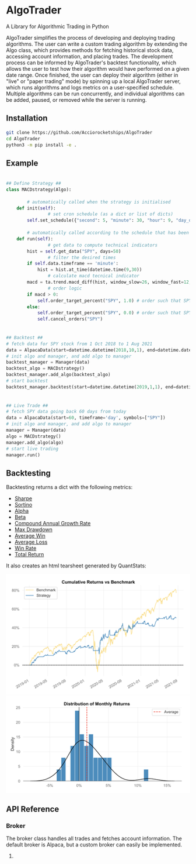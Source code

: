 # AlgoTrader
A Library for Algorithmic Trading in Python

AlgoTrader simplifies the process of developing and deploying trading algorithms. The user can write a custom trading algorithm by extending the Algo class, which provides methods for fetching historical stock data, accessing account information, and placing trades. The development process can be informed by AlgoTrader's backtest functionality, which allows the user to test how their algorithm would have performed on a given date range. Once finished, the user can deploy their algorithm (either in "live" or "paper trading" mode) by spinning up a local AlgoTrader server, which runs algorithms and logs metrics on a user-specified schedule. Multiple algorithms can be run concurrently, and individual algorithms can be added, paused, or removed while the server is running.

## Installation
``` bash
git clone https://github.com/Acciorocketships/AlgoTrader
cd AlgoTrader
python3 -m pip install -e .
```

## Example
```python

## Define Strategy ##
class MACDstrategy(Algo):

        # automatically called when the strategy is initialised
	def init(self):
                # set cron schedule (as a dict or list of dicts)
		self.set_schedule({"second": 5, "minute": 30, "hour": 9, "day_of_week": "mon-fri"})

        # automatically called according to the schedule that has been set
	def run(self):
                # get data to compute technical indicators
		hist = self.get_data("SPY", days=50)
                # filter the desired times
		if self.data.timeframe == 'minute':
			hist = hist.at_time(datetime.time(9,30))
                # calculate macd tecnical indicator
		macd = ta.trend.macd_diff(hist, window_slow=26, window_fast=12, window_sign=9)[-1]
                # order logic
		if macd > 0:
			self.order_target_percent("SPY", 1.0) # order such that SPY represents 100% of the portfolio value
		else:
			self.order_target_percent("SPY", 0.0) # order such that SPY represents 0% of the portfolio value
			self.cancel_orders("SPY")
      
      
## Backtest ##
# fetch data for SPY stock from 1 Oct 2018 to 1 Aug 2021
data = AlpacaData(start=datetime.datetime(2018,10,1), end=datetime.datetime(2021,8,1), timeframe='day', symbols=["SPY"])
# init algo and manager, and add algo to manager
backtest_manager = Manager(data)
backtest_algo = MACDstrategy()
backtest_manager.add_algo(backtest_algo)
# start backtest
backtest_manager.backtest(start=datetime.datetime(2019,1,1), end=datetime.datetime(2021,8,1))


## Live Trade ##
# fetch SPY data going back 60 days from today
data = AlpacaData(start=60, timeframe='day', symbols=["SPY"])
# init algo and manager, and add algo to manager
manager = Manager(data)
algo = MACDstrategy()
manager.add_algo(algo)
# start live trading
manager.run()

```

## Backtesting

Backtesting returns a dict with the following metrics:
* [Sharpe](https://www.investopedia.com/terms/s/sharperatio.asp)
* [Sortino](https://www.investopedia.com/terms/s/sortinoratio.asp)
* [Alpha](https://www.investopedia.com/terms/a/alpha.asp)
* [Beta](https://www.investopedia.com/terms/b/beta.asp)
* [Compound Annual Growth Rate](https://www.investopedia.com/terms/c/cagr.asp)
* [Max Drawdown](https://www.investopedia.com/terms/m/maximum-drawdown-mdd.asp)
* [Average Win](https://www.investopedia.com/terms/p/profit_loss_ratio.asp)
* [Average Loss](https://www.investopedia.com/terms/p/profit_loss_ratio.asp)
* [Win Rate](https://www.investopedia.com/terms/w/win-loss-ratio.asp)
* [Total Return](https://www.investopedia.com/terms/t/totalreturn.asp)

It also creates an html tearsheet generated by QuantStats:

![Cumulative Returns](https://github.com/Acciorocketships/AlgoTrader/blob/main/images/cumulativereturns.png)
![Monthly Returns](https://github.com/Acciorocketships/AlgoTrader/blob/main/images/monthlyreturns.png)


## API Reference

### Broker

The broker class handles all trades and fetches account information. The default broker is Alpaca, but a custom broker can easily be implemented.

1. ```broker.order()
